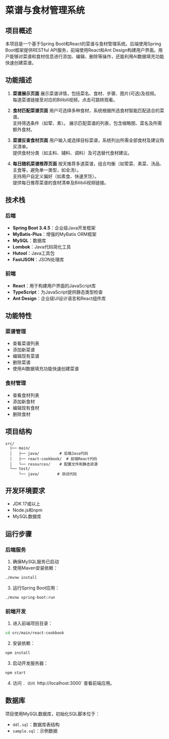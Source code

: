 # 菜谱与食材管理系统

## 项目概述
本项目是一个基于Spring Boot和React的菜谱与食材管理系统。后端使用Spring Boot框架提供RESTful API服务，前端使用React和Ant Design构建用户界面。用户能够对菜谱和食材信息进行添加、编辑、删除等操作，还能利用AI数据填充功能快速创建菜谱。

## 功能描述
1. **菜谱展示页面**
展示菜谱详情，包括菜名、食材、步骤、图片(可选)及视频。  
每道菜谱链接至对应的Bilibili视频，点击可跳转观看。

2. **食材匹配菜谱页面**
用户可选择多种食材，系统根据所选食材智能匹配适合的菜谱。  
支持筛选条件（如荤、素）。
展示匹配菜谱的列表，包含缩略图、菜名及所需额外食材。

3. **菜谱反查食材页面**
用户输入或选择目标菜谱，系统列出所需全部食材及建议购买清单。  
提供食材分类（如主料、辅料、调料）及可选替代食材建议。

4. **每日随机菜谱推荐页面**
按天推荐多道菜谱，组合均衡（如荤菜、素菜、汤品、主食等，避免单一类型，如全汤）。  
支持用户自定义偏好（如素食、快速烹饪）。  
提供每日推荐菜谱的食材清单及Bilibili视频链接。


## 技术栈
### 后端
- **Spring Boot 3.4.5**：企业级Java开发框架
- **MyBatis-Plus**：增强的MyBatis ORM框架
- **MySQL**：数据库
- **Lombok**：Java代码简化工具
- **Hutool**：Java工具包
- **FastJSON**：JSON处理库

### 前端
- **React**：用于构建用户界面的JavaScript库
- **TypeScript**：为JavaScript提供静态类型检查
- **Ant Design**：企业级UI设计语言和React组件库

## 功能特性
### 菜谱管理
- 查看菜谱列表
- 添加新菜谱
- 编辑现有菜谱
- 删除菜谱
- 使用AI数据填充功能快速创建菜谱

### 食材管理
- 查看食材列表
- 添加新食材
- 编辑现有食材
- 删除食材

## 项目结构
```
src/
  ├── main/
  │   ├── java/         # 后端Java代码
  │   ├── react-cookbook/  # 前端React代码
  │   └── resources/    # 配置文件和静态资源
  └── test/
      └── java/        # 测试代码
```

## 开发环境要求
- JDK 17或以上
- Node.js和npm
- MySQL数据库

## 运行步骤

### 后端服务
1. 确保MySQL服务已启动
2. 使用Maven安装依赖：
```bash
./mvnw install
```
3. 运行Spring Boot应用：
```bash
./mvnw spring-boot:run
```

### 前端开发
1. 进入前端项目目录：
```bash
cd src/main/react-cookbook
```
2. 安装依赖：
```bash
npm install
```
3. 启动开发服务器：
```bash
npm start
```
4. 访问 `. 访问 `http://localhost:3000` 查看前端应用。

## 数据库
项目使用MySQL数据库，初始化SQL脚本位于：
- `ddl.sql`：数据库表结构
- `sample.sql`：示例数据
